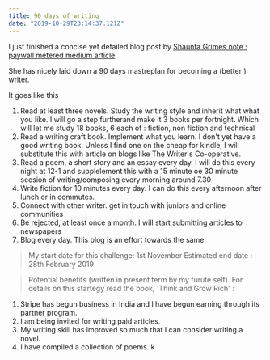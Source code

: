 ```yaml
---
title: 90 days of writing
date: "2019-10-29T23:14:37.121Z"
---
```


I just finished a concise yet detailed blog post by [Shaunta Grimes note : paywall metered medium article](https://medium.com/the-1000-day-mfa/how-to-be-a-writer-a-90-day-blueprint-497439155741)

She has nicely laid down a 90 days mastreplan for becoming a (better ) writer.

It goes like this

1. Read at least three novels. Study the writing style and inherit what what you like. I will go a step furtherand make it 3 books per fortnight. Which will let me study 18 books, 6 each of : fiction, non fiction and technical
2. Read a writing craft book. Implement what you learn. I don't yet have a good writing book. Unless I find one on the cheap for kindle, I will substitute this with article on blogs like The Writer's Co-operative.
3. Read a poem, a short story and an essay every day. I will do this every night at 12-1 and supplelement this with a 15 minute oe 30 minute seesion of writing/composing every morning around 7.30
4. Write fiction for 10 minutes every day. I can do this every afternoon after lunch or in commutes.
5. Connect with other writer. get in touch with juniors and online communities
6. Be rejected, at least once a month. I will start submitting articles to newspapers
7. Blog every day. This blog is an effort towards the same.

> My start date for this challenge: 1st November
> Estimated end date : 28th February 2019

> Potential benefits (written in present term by my furute self). For details on this startegy read the book, 'Think and Grow Rich' :

1. Stripe has begun business in India and I have begun earning through its partner program.
2. I am being invited for writing paid articles.
3. My writing skill has improved so much that I can consider writing a novel.
4. I have compiled a collection of poems.
   k
